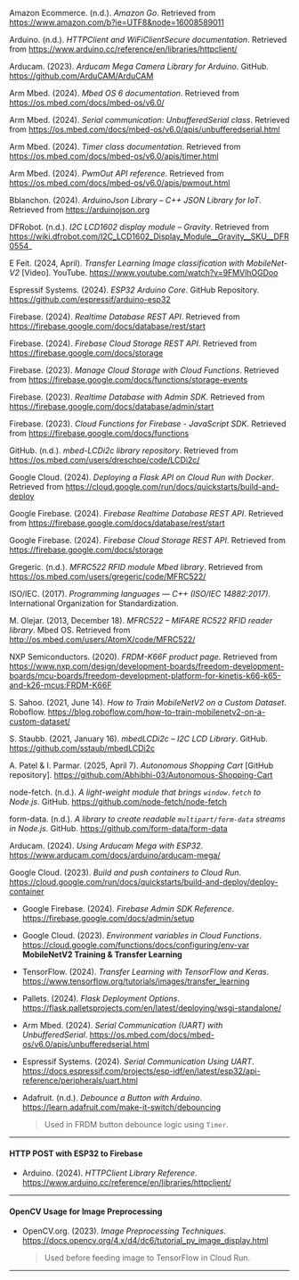 Amazon Ecommerce. (n.d.). *Amazon Go*. Retrieved from https://www.amazon.com/b?ie=UTF8&node=16008589011

Arduino. (n.d.). *HTTPClient and WiFiClientSecure documentation*. Retrieved from https://www.arduino.cc/reference/en/libraries/httpclient/

Arducam. (2023). *Arducam Mega Camera Library for Arduino*. GitHub. https://github.com/ArduCAM/ArduCAM

Arm Mbed. (2024). *Mbed OS 6 documentation*. Retrieved from https://os.mbed.com/docs/mbed-os/v6.0/

Arm Mbed. (2024). *Serial communication: UnbufferedSerial class*. Retrieved from https://os.mbed.com/docs/mbed-os/v6.0/apis/unbufferedserial.html

Arm Mbed. (2024). *Timer class documentation*. Retrieved from https://os.mbed.com/docs/mbed-os/v6.0/apis/timer.html

Arm Mbed. (2024). *PwmOut API reference*. Retrieved from https://os.mbed.com/docs/mbed-os/v6.0/apis/pwmout.html

Bblanchon. (2024). *ArduinoJson Library – C++ JSON Library for IoT*. Retrieved from https://arduinojson.org

DFRobot. (n.d.). *I2C LCD1602 display module – Gravity*. Retrieved from https://wiki.dfrobot.com/I2C_LCD1602_Display_Module__Gravity__SKU__DFR0554_

E Feit. (2024, April). *Transfer Learning Image classification with MobileNet-V2* [Video]. YouTube. https://www.youtube.com/watch?v=9FMVlhOGDoo

Espressif Systems. (2024). *ESP32 Arduino Core*. GitHub Repository. https://github.com/espressif/arduino-esp32

Firebase. (2024). *Realtime Database REST API*. Retrieved from https://firebase.google.com/docs/database/rest/start

Firebase. (2024). *Firebase Cloud Storage REST API*. Retrieved from https://firebase.google.com/docs/storage

Firebase. (2023). *Manage Cloud Storage with Cloud Functions*. Retrieved from https://firebase.google.com/docs/functions/storage-events

Firebase. (2023). *Realtime Database with Admin SDK*. Retrieved from https://firebase.google.com/docs/database/admin/start

Firebase. (2023). *Cloud Functions for Firebase - JavaScript SDK*. Retrieved from https://firebase.google.com/docs/functions

GitHub. (n.d.). *mbed-LCDi2c library repository*. Retrieved from https://os.mbed.com/users/dreschpe/code/LCDi2c/

Google Cloud. (2024). *Deploying a Flask API on Cloud Run with Docker*. Retrieved from https://cloud.google.com/run/docs/quickstarts/build-and-deploy

Google Firebase. (2024). *Firebase Realtime Database REST API*. Retrieved from https://firebase.google.com/docs/database/rest/start

Google Firebase. (2024). *Firebase Cloud Storage REST API*. Retrieved from https://firebase.google.com/docs/storage

Gregeric. (n.d.). *MFRC522 RFID module Mbed library*. Retrieved from https://os.mbed.com/users/gregeric/code/MFRC522/

ISO/IEC. (2017). *Programming languages — C++ (ISO/IEC 14882:2017)*. International Organization for Standardization.

M. Olejar. (2013, December 18). *MFRC522 – MIFARE RC522 RFID reader library*. Mbed OS. Retrieved from http://os.mbed.com/users/AtomX/code/MFRC522/

NXP Semiconductors. (2020). *FRDM-K66F product page*. Retrieved from https://www.nxp.com/design/development-boards/freedom-development-boards/mcu-boards/freedom-development-platform-for-kinetis-k66-k65-and-k26-mcus:FRDM-K66F

S. Sahoo. (2021, June 14). *How to Train MobileNetV2 on a Custom Dataset*. Roboflow. https://blog.roboflow.com/how-to-train-mobilenetv2-on-a-custom-dataset/

S. Staubb. (2021, January 16). *mbedLCDi2c – I2C LCD Library*. GitHub. https://github.com/sstaub/mbedLCDi2c

A. Patel & I. Parmar. (2025, April 7). *Autonomous Shopping Cart* [GitHub repository]. https://github.com/Abhibhi-03/Autonomous-Shopping-Cart

node-fetch. (n.d.). *A light-weight module that brings `window.fetch` to Node.js*. GitHub. https://github.com/node-fetch/node-fetch

form-data. (n.d.). *A library to create readable `multipart/form-data` streams in Node.js*. GitHub. https://github.com/form-data/form-data

Arducam. (2024). *Using Arducam Mega with ESP32*. https://www.arducam.com/docs/arduino/arducam-mega/

Google Cloud. (2023). *Build and push containers to Cloud Run*. https://cloud.google.com/run/docs/quickstarts/build-and-deploy/deploy-container

- Google Firebase. (2024). *Firebase Admin SDK Reference*. https://firebase.google.com/docs/admin/setup  

- Google Cloud. (2023). *Environment variables in Cloud Functions*. https://cloud.google.com/functions/docs/configuring/env-var  
  **MobileNetV2 Training & Transfer Learning**

- TensorFlow. (2024). *Transfer Learning with TensorFlow and Keras*. https://www.tensorflow.org/tutorials/images/transfer_learning  

- Pallets. (2024). *Flask Deployment Options*. https://flask.palletsprojects.com/en/latest/deploying/wsgi-standalone/  



- Arm Mbed. (2024). *Serial Communication (UART) with UnbufferedSerial*. https://os.mbed.com/docs/mbed-os/v6.0/apis/unbufferedserial.html  

- Espressif Systems. (2024). *Serial Communication Using UART*. https://docs.espressif.com/projects/esp-idf/en/latest/esp32/api-reference/peripherals/uart.html  

- Adafruit. (n.d.). *Debounce a Button with Arduino*. https://learn.adafruit.com/make-it-switch/debouncing  
  > Used in FRDM button debounce logic using `Timer`.

---
####  **HTTP POST with ESP32 to Firebase**

- Arduino. (2024). *HTTPClient Library Reference*. https://www.arduino.cc/reference/en/libraries/httpclient/  

---

####  **OpenCV Usage for Image Preprocessing**

- OpenCV.org. (2023). *Image Preprocessing Techniques*. https://docs.opencv.org/4.x/d4/dc6/tutorial_py_image_display.html  
  > Used before feeding image to TensorFlow in Cloud Run.

---
